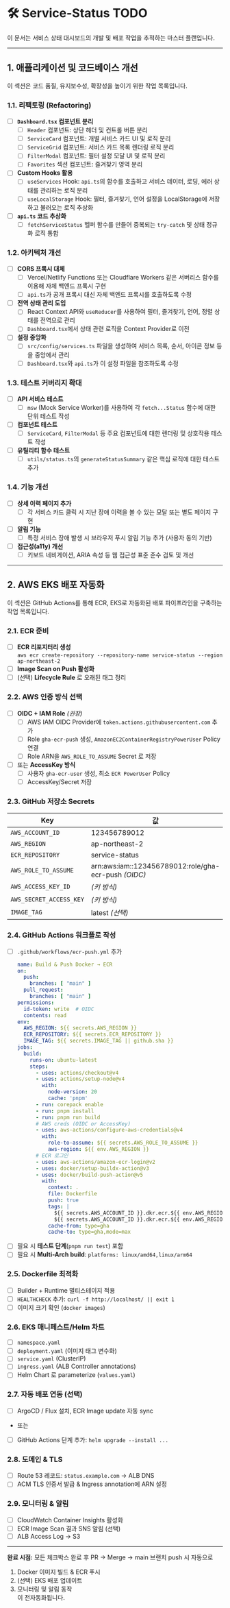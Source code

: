 # 🛠️ Service-Status TODO

이 문서는 서비스 상태 대시보드의 개발 및 배포 작업을 추적하는 마스터 플랜입니다.

---

## 1. 애플리케이션 및 코드베이스 개선

이 섹션은 코드 품질, 유지보수성, 확장성을 높이기 위한 작업 목록입니다.

### 1.1. 리팩토링 (Refactoring)
- [ ] **`Dashboard.tsx` 컴포넌트 분리**
  - [ ] `Header` 컴포넌트: 상단 헤더 및 컨트롤 버튼 분리
  - [ ] `ServiceCard` 컴포넌트: 개별 서비스 카드 UI 및 로직 분리
  - [ ] `ServiceGrid` 컴포넌트: 서비스 카드 목록 렌더링 로직 분리
  - [ ] `FilterModal` 컴포넌트: 필터 설정 모달 UI 및 로직 분리
  - [ ] `Favorites` 섹션 컴포넌트: 즐겨찾기 영역 분리
- [ ] **Custom Hooks 활용**
  - [ ] `useServices` Hook: `api.ts`의 함수를 호출하고 서비스 데이터, 로딩, 에러 상태를 관리하는 로직 분리
  - [ ] `useLocalStorage` Hook: 필터, 즐겨찾기, 언어 설정을 LocalStorage에 저장하고 불러오는 로직 추상화
- [ ] **`api.ts` 코드 추상화**
  - [ ] `fetchServiceStatus` 헬퍼 함수를 만들어 중복되는 `try-catch` 및 상태 정규화 로직 통합

### 1.2. 아키텍처 개선
- [ ] **CORS 프록시 대체**
  - [ ] Vercel/Netlify Functions 또는 Cloudflare Workers 같은 서버리스 함수를 이용해 자체 백엔드 프록시 구현
  - [ ] `api.ts`가 공개 프록시 대신 자체 백엔드 프록시를 호출하도록 수정
- [ ] **전역 상태 관리 도입**
  - [ ] React Context API와 `useReducer`를 사용하여 필터, 즐겨찾기, 언어, 정렬 상태를 전역으로 관리
  - [ ] `Dashboard.tsx`에서 상태 관련 로직을 Context Provider로 이전
- [ ] **설정 중앙화**
  - [ ] `src/config/services.ts` 파일을 생성하여 서비스 목록, 순서, 아이콘 정보 등을 중앙에서 관리
  - [ ] `Dashboard.tsx`와 `api.ts`가 이 설정 파일을 참조하도록 수정

### 1.3. 테스트 커버리지 확대
- [ ] **API 서비스 테스트**
  - [ ] `msw` (Mock Service Worker)를 사용하여 각 `fetch...Status` 함수에 대한 단위 테스트 작성
- [ ] **컴포넌트 테스트**
  - [ ] `ServiceCard`, `FilterModal` 등 주요 컴포넌트에 대한 렌더링 및 상호작용 테스트 작성
- [ ] **유틸리티 함수 테스트**
  - [ ] `utils/status.ts`의 `generateStatusSummary` 같은 핵심 로직에 대한 테스트 추가

### 1.4. 기능 개선
- [ ] **상세 이력 페이지 추가**
  - [ ] 각 서비스 카드 클릭 시 지난 장애 이력을 볼 수 있는 모달 또는 별도 페이지 구현
- [ ] **알림 기능**
  - [ ] 특정 서비스 장애 발생 시 브라우저 푸시 알림 기능 추가 (사용자 동의 기반)
- [ ] **접근성(a11y) 개선**
  - [ ] 키보드 네비게이션, ARIA 속성 등 웹 접근성 표준 준수 검토 및 개선

---

## 2. AWS EKS 배포 자동화

이 섹션은 GitHub Actions를 통해 ECR, EKS로 자동화된 배포 파이프라인을 구축하는 작업 목록입니다.

### 2.1. ECR 준비
- [ ] **ECR 리포지터리 생성**  
  `aws ecr create-repository --repository-name service-status --region ap-northeast-2`
- [ ] **Image Scan on Push 활성화**
- [ ] (선택) **Lifecycle Rule** 로 오래된 태그 정리

### 2.2. AWS 인증 방식 선택
- [ ] **OIDC + IAM Role** *(권장)*  
  - [ ] AWS IAM OIDC Provider에 `token.actions.githubusercontent.com` 추가  
  - [ ] Role `gha-ecr-push` 생성, `AmazonEC2ContainerRegistryPowerUser` Policy 연결  
  - [ ] Role ARN을 `AWS_ROLE_TO_ASSUME` Secret 로 저장
- [ ] 또는 **AccessKey 방식**  
  - [ ] 사용자 `gha-ecr-user` 생성, 최소 `ECR PowerUser` Policy  
  - [ ] AccessKey/Secret 저장

### 2.3. GitHub 저장소 Secrets
| Key | 값 |
|-----|----|
| `AWS_ACCOUNT_ID` | 123456789012 |
| `AWS_REGION` | ap-northeast-2 |
| `ECR_REPOSITORY` | service-status |
| `AWS_ROLE_TO_ASSUME` | arn:aws:iam::123456789012:role/gha-ecr-push *(OIDC)* |
| `AWS_ACCESS_KEY_ID` | *(키 방식)* |
| `AWS_SECRET_ACCESS_KEY` | *(키 방식)* |
| `IMAGE_TAG` | latest *(선택)* |

### 2.4. GitHub Actions 워크플로 작성
- [ ] `.github/workflows/ecr-push.yml` 추가
  ```yaml
  name: Build & Push Docker → ECR
  on:
    push:
      branches: [ "main" ]
    pull_request:
      branches: [ "main" ]
  permissions:
    id-token: write  # OIDC
    contents: read
  env:
    AWS_REGION: ${{ secrets.AWS_REGION }}
    ECR_REPOSITORY: ${{ secrets.ECR_REPOSITORY }}
    IMAGE_TAG: ${{ secrets.IMAGE_TAG || github.sha }}
  jobs:
    build:
      runs-on: ubuntu-latest
      steps:
        - uses: actions/checkout@v4
        - uses: actions/setup-node@v4
          with:
            node-version: 20
            cache: 'pnpm'
        - run: corepack enable
        - run: pnpm install
        - run: pnpm run build
        # AWS creds (OIDC or AccessKey)
        - uses: aws-actions/configure-aws-credentials@v4
          with:
            role-to-assume: ${{ secrets.AWS_ROLE_TO_ASSUME }}
            aws-region: ${{ env.AWS_REGION }}
        # ECR 로그인
        - uses: aws-actions/amazon-ecr-login@v2
        - uses: docker/setup-buildx-action@v3
        - uses: docker/build-push-action@v5
          with:
            context: .
            file: Dockerfile
            push: true
            tags: |
              ${{ secrets.AWS_ACCOUNT_ID }}.dkr.ecr.${{ env.AWS_REGION }}.amazonaws.com/${{ env.ECR_REPOSITORY }}:${{ env.IMAGE_TAG }}
              ${{ secrets.AWS_ACCOUNT_ID }}.dkr.ecr.${{ env.AWS_REGION }}.amazonaws.com/${{ env.ECR_REPOSITORY }}:latest
            cache-from: type=gha
            cache-to: type=gha,mode=max
  ```
- [ ] 필요 시 **테스트 단계**(`pnpm run test`) 포함
- [ ] 필요 시 **Multi-Arch build**: `platforms: linux/amd64,linux/arm64`

### 2.5. Dockerfile 최적화
- [ ] Builder + Runtime 멀티스테이지 적용
- [ ] `HEALTHCHECK` 추가: `curl -f http://localhost/ || exit 1`
- [ ] 이미지 크기 확인 (`docker images`)

### 2.6. EKS 매니페스트/Helm 차트
- [ ] `namespace.yaml`
- [ ] `deployment.yaml` (이미지 태그 변수화)
- [ ] `service.yaml` (ClusterIP)
- [ ] `ingress.yaml` (ALB Controller annotations)
- [ ] Helm Chart 로 parameterize (`values.yaml`)

### 2.7. 자동 배포 연동 (선택)
- [ ] ArgoCD / Flux 설치, ECR Image update 자동 sync
- 또는
- [ ] GitHub Actions 단계 추가: `helm upgrade --install ...`

### 2.8. 도메인 & TLS
- [ ] Route 53 레코드: `status.example.com` → ALB DNS
- [ ] ACM TLS 인증서 발급 & Ingress annotation에 ARN 설정

### 2.9. 모니터링 & 알림
- [ ] CloudWatch Container Insights 활성화
- [ ] ECR Image Scan 결과 SNS 알림 (선택)
- [ ] ALB Access Log → S3

---
**완료 시점:** 모든 체크박스 완료 후 PR → Merge → main 브랜치 push 시 자동으로
1) Docker 이미지 빌드 & ECR 푸시  
2) (선택) EKS 배포 업데이트  
3) 모니터링 및 알림 동작  
이 전자동화됩니다.